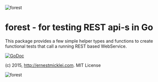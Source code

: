 ![forest](https://s3.amazonaws.com/public.philemonworks.com/forest/treeandskyTop275.jpg)

# forest - for testing REST api-s in Go

This package provides a few simple helper types and functions to create
functional tests that call a running REST based WebService.

[![GoDoc](https://godoc.org/github.com/emicklei/forest?status.svg)](https://godoc.org/github.com/emicklei/forest)
		
(c) 2015, http://ernestmicklei.com. MIT License	

![forest](https://s3.amazonaws.com/public.philemonworks.com/forest/treeandskyBottom275.jpg)
